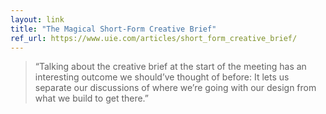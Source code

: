 ```yaml
---
layout: link
title: "The Magical Short-Form Creative Brief"
ref_url: https://www.uie.com/articles/short_form_creative_brief/
---
```


> “Talking about the creative brief at the start of the meeting has an interesting outcome we should’ve thought of before: It lets us separate our discussions of where we’re going with our design from what we build to get there.”
